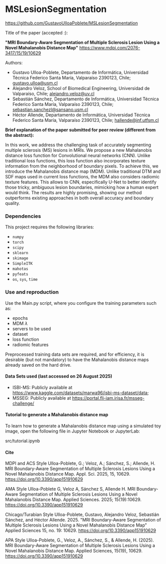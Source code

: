 # MSLesionSegmentation
https://github.com/GustavoUlloaPoblete/MSLesionSegmentation

Title of the paper (accepted :):

**"MRI Boundary-Aware Segmentation of Multiple Sclerosis Lesion Using a Novel Mahalanobis Distance Map"**
https://www.mdpi.com/2076-3417/15/19/10629

Authors:

- Gustavo Ulloa-Poblete, Departamento de Informática, Universidad Técnica Federico Santa María, Valparaíso 2390123, Chile; gustavo.ulloa@usm.cl
- Alejandro Veloz, School of Biomedical Engineering, Universidad de Valparaíso, Chile; alejandro.veloz@uv.cl
- Sebastián Sánchez, Departamento de Informática, Universidad Técnica Federico Santa María, Valparaíso 2390123, Chile; sebastian.sanchezl@sansano.usm.cl
- Héctor Allende, Departamento de Informática, Universidad Técnica Federico Santa María, Valparaíso 2390123, Chile; hallende@inf.utfsm.cl


**Brief explanation of the paper submitted for peer review (different from the abstract):**

In this work, we address the challenging task of accurately segmenting multiple sclerosis (MS) lesions in MRIs. We propose a new Mahalanobis distance loss function for Convolutional neural networks (CNN). Unlike traditional loss functions, this loss function also incorporates texture information from the neighborhood of boundary pixels. To achieve this, we introduce the Mahalanobis distance map (MDM). Unlike traditional DTM and SDF maps used in current loss functions, the MDM also considers radiomic texture features. This allows to CNN, especifically U-Net to better identify those tricky, ambiguous lesion boundaries, mimicking how a human expert would think. The results are highly promising, showing our method outperforms existing approaches in both overall accuracy and boundary quality.

### Dependencies

This project requires the following libraries:
* `numpy`
* `torch`
* `scipy`
* `sklearn`
* `skimage`
* `SimpleITK`
* `mahotas`
* `pyfeats`
* `os`, `sys`, `time`

### Use and reproduction

Use the Main.py script, where you configure the training parameters such as:
- epochs
- MDM $\lambda$
- servers to be used
- dataset
- loss function
- radiomic features

Preprocessed training data sets are required, and for efficiency, it is desirable (but not mandatory) to have the Mahalanobis distance maps already saved on the hard drive.

#### Data Sets used (last accessed on 26 August 2025)
- ISBI-MS: Publicly available at https://www.kaggle.com/datasets/marwa96/isbi-ms-dataset/data;
- MSSEG: Publicly available at https://portal.fli-iam.irisa.fr/msseg-challenge/

#### Tutorial to generate a Mahalanobis distance map
To learn how to generate a Mahalanobis distance map using a simulated toy image, open the following file in Jupyter Notebook or JupyterLab:

src/tutorial.ipynb

#### Cite
MDPI and ACS Style
Ulloa-Poblete, G.; Veloz, A.; Sánchez, S.; Allende, H. MRI Boundary-Aware Segmentation of Multiple Sclerosis Lesions Using a Novel Mahalanobis Distance Map. Appl. Sci. 2025, 15, 10629. https://doi.org/10.3390/app151910629

AMA Style
Ulloa-Poblete G, Veloz A, Sánchez S, Allende H. MRI Boundary-Aware Segmentation of Multiple Sclerosis Lesions Using a Novel Mahalanobis Distance Map. Applied Sciences. 2025; 15(19):10629. https://doi.org/10.3390/app151910629

Chicago/Turabian Style
Ulloa-Poblete, Gustavo, Alejandro Veloz, Sebastián Sánchez, and Héctor Allende. 2025. "MRI Boundary-Aware Segmentation of Multiple Sclerosis Lesions Using a Novel Mahalanobis Distance Map" Applied Sciences 15, no. 19: 10629. https://doi.org/10.3390/app151910629

APA Style
Ulloa-Poblete, G., Veloz, A., Sánchez, S., & Allende, H. (2025). MRI Boundary-Aware Segmentation of Multiple Sclerosis Lesions Using a Novel Mahalanobis Distance Map. Applied Sciences, 15(19), 10629. https://doi.org/10.3390/app151910629
